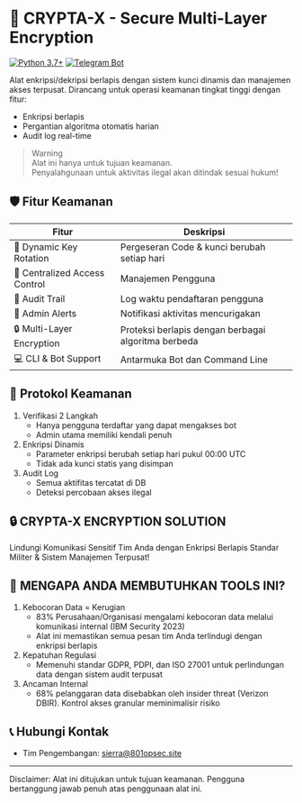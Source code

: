 # 🔐 CRYPTA-X - Secure Multi-Layer Encryption

[![Python 3.7+](https://img.shields.io/badge/python-3.7+-blue.svg)](https://www.python.org/downloads/)
[![Telegram Bot](https://img.shields.io/badge/Telegram-Bot-blue.svg)](https://core.telegram.org/bots)

Alat enkripsi/dekripsi berlapis dengan sistem kunci dinamis dan manajemen akses terpusat. Dirancang untuk operasi keamanan tingkat tinggi dengan fitur:

- Enkripsi berlapis 
- Pergantian algoritma otomatis harian
- Audit log real-time

> Warning  
> Alat ini hanya untuk tujuan keamanan.  
> Penyalahgunaan untuk aktivitas ilegal akan ditindak sesuai hukum!

## 🛡️ Fitur Keamanan

| Fitur | Deskripsi |
|-------|-----------|
| 🔄 Dynamic Key Rotation | Pergeseran Code & kunci berubah setiap hari |
| 👥 Centralized Access Control | Manajemen Pengguna |
| 📜 Audit Trail | Log waktu pendaftaran pengguna |
| 🚨 Admin Alerts | Notifikasi aktivitas mencurigakan |
| 🔒 Multi-Layer Encryption | Proteksi berlapis dengan berbagai algoritma berbeda |
| 💻 CLI & Bot Support | Antarmuka Bot dan Command Line |

## 🚨 Protokol Keamanan

1. Verifikasi 2 Langkah
   - Hanya pengguna terdaftar yang dapat mengakses bot
   - Admin utama memiliki kendali penuh
2. Enkripsi Dinamis
   - Parameter enkripsi berubah setiap hari pukul 00:00 UTC
   - Tidak ada kunci statis yang disimpan
3. Audit Log
   - Semua aktifitas tercatat di DB
   - Deteksi percobaan akses ilegal

## 🔒 CRYPTA-X ENCRYPTION SOLUTION
Lindungi Komunikasi Sensitif Tim Anda dengan Enkripsi Berlapis Standar Militer & Sistem Manajemen Terpusat!

## 🏢 MENGAPA ANDA MEMBUTUHKAN TOOLS INI?
1. Kebocoran Data = Kerugian
   - 83% Perusahaan/Organisasi mengalami kebocoran data melalui komunikasi internal (IBM Security 2023)
   - Alat ini memastikan semua pesan tim Anda terlindugi dengan enkripsi berlapis
2. Kepatuhan Regulasi
   - Memenuhi standar GDPR, PDPI, dan ISO 27001 untuk perlindungan data dengan sistem audit terpusat
3. Ancaman Internal
   - 68% pelanggaran data disebabkan oleh insider threat (Verizon DBIR). Kontrol akses granular meminimalisir risiko

## 📞 Hubungi Kontak
- Tim Pengembangan: sierra@801opsec.site

---
Disclaimer: Alat ini ditujukan untuk tujuan keamanan. Pengguna bertanggung jawab penuh atas penggunaan alat ini.

